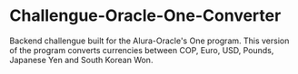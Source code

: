 # Challengue-Oracle-One-Converter
Backend challengue built for the Alura-Oracle's One program. This version of the program converts currencies between COP, Euro, USD, Pounds, Japanese Yen and South Korean Won.
